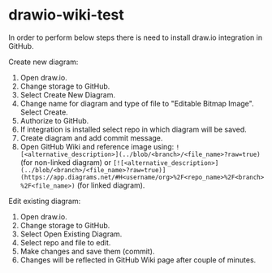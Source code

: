 # drawio-wiki-test

In order to perform below steps there is need to install draw.io integration in GitHub.

Create new diagram:
1. Open draw.io.
2. Change storage to GitHub.
3. Select Create New Diagram.
4. Change name for diagram and type of file to "Editable Bitmap Image". Select Create.
5. Authorize to GitHub.
6. If integration is installed select repo in which diagram will be saved.
7. Create diagram and add commit message.
8. Open GitHub Wiki and reference image using:
`![<alternative_description>](../blob/<branch>/<file_name>?raw=true)` (for non-linked diagram) or `[![<alternative_description>](../blob/<branch>/<file_name>?raw=true)](https://app.diagrams.net/#H<username/org>%2F<repo_name>%2F<branch>%2F<file_name>)` (for linked diagram).

Edit existing diagram:
1. Open draw.io.
2. Change storage to GitHub.
3. Select Open Existing Diagram.
4. Select repo and file to edit.
5. Make changes and save them (commit).
6. Changes will be reflected in GitHub Wiki page after couple of minutes.
